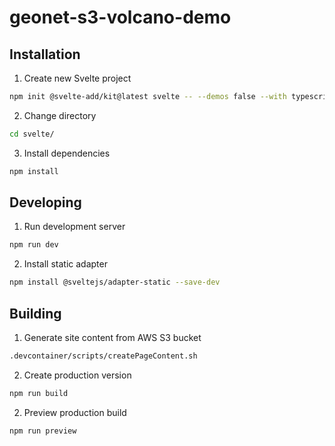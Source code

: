 # geonet-s3-volcano-demo


## Installation

1. Create new Svelte project

```bash
npm init @svelte-add/kit@latest svelte -- --demos false --with typescript+eslint+prettier+playwright
```

2. Change directory

```bash
cd svelte/
```

3. Install dependencies

```bash
npm install
```

## Developing

1. Run development server

```bash
npm run dev
```

2. Install static adapter

```bash
npm install @sveltejs/adapter-static --save-dev
```

## Building

1. Generate site content from AWS S3 bucket

```bash
.devcontainer/scripts/createPageContent.sh
```

2. Create production version

```bash
npm run build
```

2. Preview production build

```bash
npm run preview
```

<!-- MARKDOWN LINKS & IMAGES -->
[contributors-shield]: https://img.shields.io/github/contributors/jajera/geonet-s3-volcano-demo.svg?style=for-the-badge
[contributors-url]: https://github.com/jajera/geonet-s3-volcano-demo/graphs/contributors
[forks-shield]: https://img.shields.io/github/forks/jajera/geonet-s3-volcano-demo.svg?style=for-the-badge
[forks-url]: https://github.com/jajera/geonet-s3-volcano-demo/network/members
[stars-shield]: https://img.shields.io/github/stars/jajera/geonet-s3-volcano-demo.svg?style=for-the-badge
[stars-url]: https://github.com/jajera/geonet-s3-volcano-demo/stargazers
[issues-shield]: https://img.shields.io/github/issues/jajera/geonet-s3-volcano-demo.svg?style=for-the-badge
[issues-url]: https://github.com/jajera/geonet-s3-volcano-demo/issues
[license-shield]: https://img.shields.io/github/license/jajera/geonet-s3-volcano-demo.svg?style=for-the-badge
[license-url]: https://github.com/jajera/geonet-s3-volcano-demo/blob/master/LICENSE.txt
[kit.svelte.dev]: https://img.shields.io/badge/SvelteKit-C7C7C7?style=for-the-badge&logo=svelte&logoColor=FF470C
[svelte-url]: https://kit.svelte.dev
